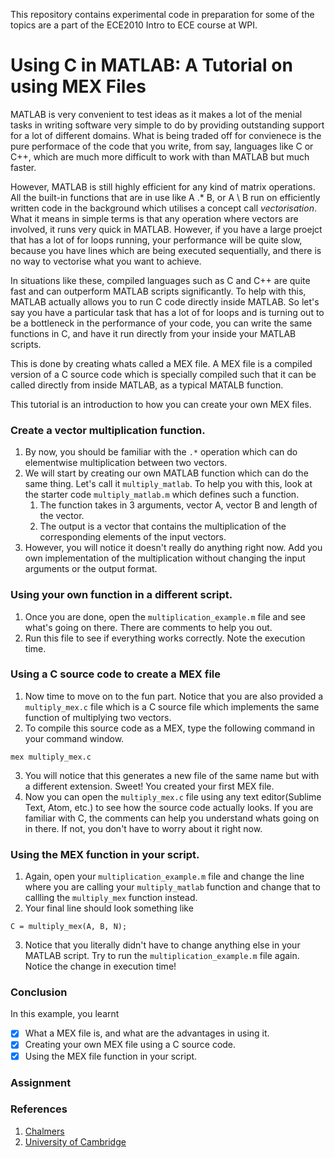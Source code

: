 This repository contains experimental code in preparation for some of the topics are a part of the ECE2010 Intro to ECE course at WPI.

# Using C in MATLAB: A Tutorial on using MEX Files
MATLAB is very convenient to test ideas as it makes a lot of the menial tasks in writing software very simple to do by providing outstanding support for a lot of different domains. What is being traded off for convienece is the pure performace of the code that you write, from say, languages like C or C++, which are much more difficult to work with than MATLAB but much faster. 

However, MATLAB is still highly efficient for any kind of matrix operations. All the built-in functions that are in use like A .* B, or A \ B run on efficiently written code in the background which utilises a concept call *vectorisation*. What it means in simple terms is that any operation where vectors are involved, it runs very quick in MATLAB. However, if you have a large proejct that has a lot of for loops running, your performance will be quite slow, because you have lines which are being executed sequentially, and there is no way to vectorise what you want to achieve.

In situations like these, compiled languages such as C and C++ are quite fast and can outperform MATLAB scripts significantly. To help with this, MATLAB actually allows you to run C code directly inside MATLAB. So let's say you have a particular task that has a lot of for loops and is turning out to be a bottleneck in the performance of your code, you can write the same functions in C, and have it run directly from your inside your MATLAB scripts.

This is done by creating whats called a MEX file. A MEX file is a compiled version of a C source code which is specially compiled such that it can be called directly from inside MATLAB, as a typical MATALB function.

This tutorial is an introduction to how you can create your own MEX files.

### Create a vector multiplication function.
1. By now, you should be familiar with the `.*` operation which can do elementwise multiplication between two vectors.
2. We will start by creating our own MATLAB function which can do the same thing. Let's call it `multiply_matlab`. To help you with this, look at the starter code `multiply_matlab.m` which defines such a function. 
    1. The function takes in 3 arguments, vector A, vector B and length of the vector.
    2. The output is a vector that contains the multiplication of the corresponding elements of the input vectors.
3. However, you will notice it doesn't really do anything right now. Add you own implementation of the multiplication without changing the input arguments or the output format.

### Using your own function in a different script.
1. Once you are done, open the `multiplication_example.m` file and see what's going on there. There are comments to help you out.
2. Run this file to see if everything works correctly. Note the execution time.

### Using a C source code to create a MEX file
1. Now time to move on to the fun part. Notice that you are also provided a `multiply_mex.c` file which is a C source file which implements the same function of multiplying two vectors.
2. To compile this source code as a MEX, type the following command in your command window.
```
mex multiply_mex.c
```
3. You will notice that this generates a new file of the same name but with a different extension. Sweet! You created your first MEX file.
4. Now you can open the `multiply_mex.c` file using any text editor(Sublime Text, Atom, etc.) to see how the source code actually looks. If you are familiar with C, the comments can help you understand whats going on in there. If not, you don't have to worry about it right now.

### Using the MEX function in your script.
1. Again, open your `multiplication_example.m` file and change the line where you are calling your `multiply_matlab` function and change that to callling the `multiply_mex` function instead.
2. Your final line should look something like
```
C = multiply_mex(A, B, N);
```
3. Notice that you literally didn't have to change anything else in your MATLAB script. Try to run the `multiplication_example.m` file again. Notice the change in execution time! 

### Conclusion
In this example, you learnt 
- [x] What a MEX file is, and what are the advantages in using it.
- [x] Creating your own MEX file using a C source code.
- [x] Using the MEX file function in your script.

### Assignment


### References
1. [Chalmers](http://www.math.chalmers.se/Stat/Grundutb/CTH/tms150/1112/howto_mex.pdf)
2. [University of Cambridge](http://www-h.eng.cam.ac.uk/help/tpl/programs/Matlab/mex.html)
